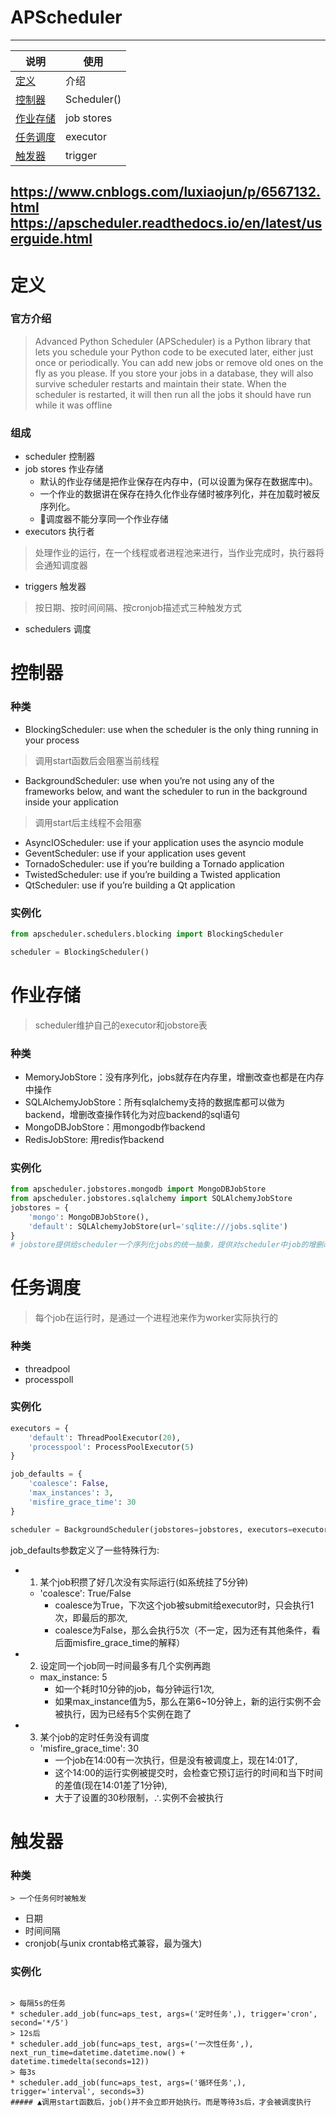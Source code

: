 # APScheduler
---
说明|使用
---|---
[定义](#定义)|介绍
[控制器](#控制器)| Scheduler()
[作业存储](#作业存储)|job stores
[任务调度](#任务调度)|executor
[触发器](#触发器)|trigger
https://www.cnblogs.com/luxiaojun/p/6567132.html
https://apscheduler.readthedocs.io/en/latest/userguide.html
---

# 定义
### 官方介绍
> Advanced Python Scheduler (APScheduler) is a Python library that lets you schedule your Python code to be executed later, either just once or periodically. You can add new jobs or remove old ones on the fly as you please. If you store your jobs in a database, they will also survive scheduler restarts and maintain their state. When the scheduler is restarted, it will then run all the jobs it should have run while it was offline
### 组成
* scheduler 控制器
* job stores 作业存储   
   * 默认的作业存储是把作业保存在内存中，(可以设置为保存在数据库中)。   
   * 一个作业的数据讲在保存在持久化作业存储时被序列化，并在加载时被反序列化。   
   * 🔺调度器不能分享同一个作业存储   
* executors 执行者
> 处理作业的运行，在一个线程或者进程池来进行，当作业完成时，执行器将会通知调度器
* triggers 触发器
> 按日期、按时间间隔、按cronjob描述式三种触发方式   
* schedulers 调度

# 控制器
### 种类
* BlockingScheduler: use when the scheduler is the only thing running in your process
> 调用start函数后会阻塞当前线程
* BackgroundScheduler: use when you’re not using any of the frameworks below, and want the scheduler to run in the background inside your application
> 调用start后主线程不会阻塞
* AsyncIOScheduler: use if your application uses the asyncio module
* GeventScheduler: use if your application uses gevent
* TornadoScheduler: use if you’re building a Tornado application
* TwistedScheduler: use if you’re building a Twisted application
* QtScheduler: use if you’re building a Qt application
### 实例化
```python
from apscheduler.schedulers.blocking import BlockingScheduler

scheduler = BlockingScheduler()
```

# 作业存储
> scheduler维护自己的executor和jobstore表
### 种类
* MemoryJobStore：没有序列化，jobs就存在内存里，增删改查也都是在内存中操作
* SQLAlchemyJobStore：所有sqlalchemy支持的数据库都可以做为backend，增删改查操作转化为对应backend的sql语句
* MongoDBJobStore：用mongodb作backend
* RedisJobStore: 用redis作backend
### 实例化
```python
from apscheduler.jobstores.mongodb import MongoDBJobStore
from apscheduler.jobstores.sqlalchemy import SQLAlchemyJobStore
jobstores = {
    'mongo': MongoDBJobStore(),
    'default': SQLAlchemyJobStore(url='sqlite:///jobs.sqlite')
}
# jobstore提供给scheduler一个序列化jobs的统一抽象，提供对scheduler中job的增删改查接口
```

# 任务调度
> 每个job在运行时，是通过一个进程池来作为worker实际执行的
### 种类
   * threadpool
   * processpoll
### 实例化
```python
executors = {
    'default': ThreadPoolExecutor(20),
    'processpool': ProcessPoolExecutor(5)
}
```

```python
job_defaults = {
    'coalesce': False,
    'max_instances': 3,
    'misfire_grace_time': 30
}
```
```python
scheduler = BackgroundScheduler(jobstores=jobstores, executors=executors, job_defaults=job_defaults, timezone=utc)
```

job_defaults参数定义了一些特殊行为:   
* 1. 某个job积攒了好几次没有实际运行(如系统挂了5分钟)   
  * 'coalesce': True/False
    * coalesce为True，下次这个job被submit给executor时，只会执行1次，即最后的那次,
    * coalesce为False，那么会执行5次（不一定，因为还有其他条件，看后面misfire_grace_time的解释）
* 2. 设定同一个job同一时间最多有几个实例再跑   
  * max_instance: 5
    * 如一个耗时10分钟的job，每分钟运行1次,
    * 如果max_instance值为5，那么在第6~10分钟上，新的运行实例不会被执行，因为已经有5个实例在跑了
* 3. 某个job的定时任务没有调度   
  * 'misfire_grace_time': 30
    * 一个job在14:00有一次执行，但是没有被调度上，现在14:01了,
    * 这个14:00的运行实例被提交时，会检查它预订运行的时间和当下时间的差值(现在14:01差了1分钟),
    * 大于了设置的30秒限制，∴实例不会被执行

# 触发器
### 种类
    > 一个任务何时被触发
   * 日期
   * 时间间隔
   * cronjob(与unix crontab格式兼容，最为强大)
### 实例化
```

> 每隔5s的任务
* scheduler.add_job(func=aps_test, args=('定时任务',), trigger='cron', second='*/5')
> 12s后
* scheduler.add_job(func=aps_test, args=('一次性任务',), next_run_time=datetime.datetime.now() + datetime.timedelta(seconds=12))
> 每3s
* scheduler.add_job(func=aps_test, args=('循环任务',), trigger='interval', seconds=3)
##### ▲调用start函数后，job()并不会立即开始执行。而是等待3s后，才会被调度执行
